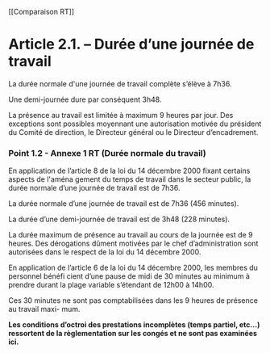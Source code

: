 [[Comparaison RT]]

# Article 2.1. – Durée d’une journée de travail

La durée normale d'une journée de travail complète s’élève à 7h36.

Une demi-journée dure par conséquent 3h48.

La présence au travail est limitée à maximum 9 heures par jour. Des exceptions sont possibles moyennant une autorisation motivée du président du Comité de direction, le Directeur général ou le Directeur d’encadrement. 

### Point 1.2 - Annexe 1 RT (Durée normale du travail)

En application de l’article 8 de la loi du 14 décembre 2000 fixant certains aspects de l'aména
gement du temps de travail dans le secteur public, la durée normale d’une journée de travail 
est de 7h36. 

La durée normale d’une journée de travail est de 7h36 (456 minutes). 

La durée d’une demi-journée de travail est de 3h48 (228 minutes). 

La durée maximum de présence au travail au cours de la journée est de 9 heures. Des dérogations dûment motivées par le chef d’administration sont autorisées dans le respect de la loi du 14 décembre 2000. 

En application de l’article 6 de la loi du 14 décembre 2000, les membres du personnel bénéfi
cient d’une pause de midi de 30 minutes au minimum à prendre durant la plage variable 
s’étendant de 12h00 à 14h00.

Ces 30 minutes ne sont pas comptabilisées dans les 9 heures de présence au travail maxi-
mum. 

**Les conditions d’octroi des prestations incomplètes (temps partiel, etc…) ressortent de 
la règlementation sur les congés et ne sont pas examinées ici.** 

